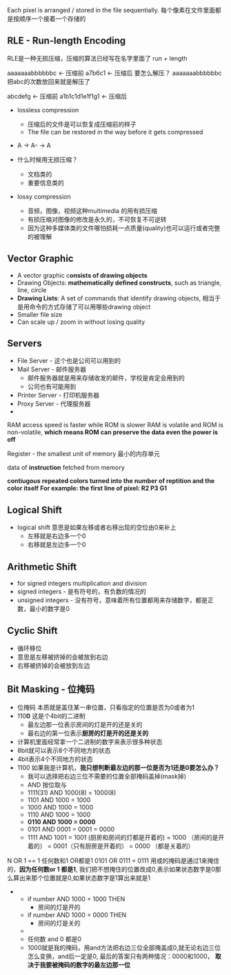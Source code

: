 
Each pixel is arranged / stored in the file sequentially.
每个像素在文件里面都是按顺序一个接着一个存储的

## RLE - Run-length Encoding

RLE是一种无损压缩，压缩的算法已经写在名字里面了
run + length

aaaaaaabbbbbbc   <- 压缩前
a7b6c1                     <- 压缩后
要怎么解压？
aaaaaaabbbbbbc 把abc的次数放回来就是解压了

abcdefg <- 压缩前
a1b1c1d1e1f1g1   <- 压缩后




- lossless compression
	- 压缩后的文件是可以恢复成压缩前的样子
	- The file can be restored in the way before it gets compressed
- A -> A-  -> A
- 什么时候用无损压缩？
	- 文档类的
	- 重要信息类的

- lossy compression
	- 音频，图像，视频这种multimedia 的用有损压缩
	- 有损压缩对图像的修改是永久的，不可恢复不可逆转
	- 因为这种多媒体类的文件哪怕损耗一点质量(quality)也可以运行或者完整的被理解




## Vector Graphic
- A vector graphic c**onsists of drawing objects**
- Drawing Objects: **mathematically defined constructs**, such as triangle, line, circle
- **Drawing Lists**: A set of commands that identify drawing objects, 相当于是用命令的方式存储了可以用哪些drawing object
- Smaller file size
- Can scale up / zoom in without losing quality



## Servers
- File Server - 这个也是公司可以用到的
- Mail Server - 邮件服务器
	- 邮件服务器就是用来存储收发的邮件，学校是肯定会用到的
	- 公司也有可能用到
- Printer Server - 打印机服务器
- Proxy Server - 代理服务器
-


RAM access speed is faster while ROM is slower
RAM is volatile and ROM is non-volatile, **which means ROM can preserve the data even the power is off**

Register - the smallest unit of memory
最小的内存单元

data of **instruction** fetched from memory

**contiugous repeated colors turned into the number of reptition and the color itself**
**For example: the first line of pixel: R2 P3 G1**


## Logical Shift
- logical shift 意思是如果左移或者右移出现的空位由0来补上
	- 左移就是右边多一个0
	- 右移就是左边多一个0

## Arithmetic Shift
 - for signed integers multiplication and division
 - signed integers - 是有符号的，有负数的情况的
 - unsigned integers - 没有符号，意味着所有位置都用来存储数字，都是正数，最小的数字是0

## Cyclic Shift
- 循环移位
- 意思是左移被挤掉的会被放到右边
- 右移被挤掉的会被放到左边


## Bit Masking - 位掩码
- 位掩码 本质就是盖住某一串位置，只看指定的位置是否为0或者为1
- 110**0**   这是个4bit的二进制
	- 最左边那一位表示房间的灯是开的还是关的
	- 最右边的第一位表示**厨房的灯是开的还是关的**
- 计算机里面经常拿一个二进制的数字来表示很多种状态
- 8bit就可以表示8个不同地方的状态
- 4bit表示4个不同地方的状态
- 1100 如果我是计算机，**我只想判断最左边的那一位是否为1还是0要怎么办？**
	- 我可以选择把右边三位不需要的位置全部掩码盖掉(mask掉)
	- AND 按位取与
	- 1111(31) AND 1000(8) = 1000(8)
	- 1101 AND 1000 = 1000
	- 1000 AND 1000 = 1000
	- 1110 AND 1000 = 1000
	- **0110 AND 1000 = 0000**
	- 0101  AND 0001 = 0001
					= 0000
	- 1111 AND 1001 = 1001 (厨房和房间的灯都是开着的)
				= 1000 （房间的是开着的）
				= 0001（只有厨房是开着的）
				= 0000 （都是关着的）

N OR 1 == 1
任何数和1 OR都是1
0101 OR 0111 = 0111
用或的掩码是通过1来掩住的，**因为任何数or 1 都是1**, 我们把不想掩住的位置改成0,表示如果状态数字是0那么算出来那个位置就是0,如果状态数字是1算出来就是1



- 
	- if number AND 1000 = 1000 THEN
		- 房间的灯是开的
	- if number AND 1000 = 0000 THEN
		- 房间的灯是关的
	- 
	- 任何数 and 0 都是0
	- 1000就是我的掩码，用and方法把右边三位全部掩盖成0,就无论右边三位怎么变换，and后一定是0, 最后的答案只有两种情况：0000和1000， **取决于我要被掩码的数字的最左边那一位**